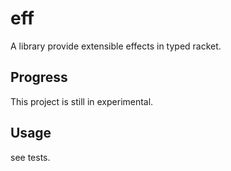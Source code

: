 # eff
A library provide extensible effects in typed racket.

## Progress
This project is still in experimental.

## Usage
see tests.